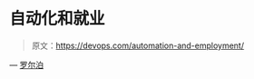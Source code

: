 # 自动化和就业

> 原文：<https://devops.com/automation-and-employment/>

— [罗尔泊](https://devops.com/author/breselman/)